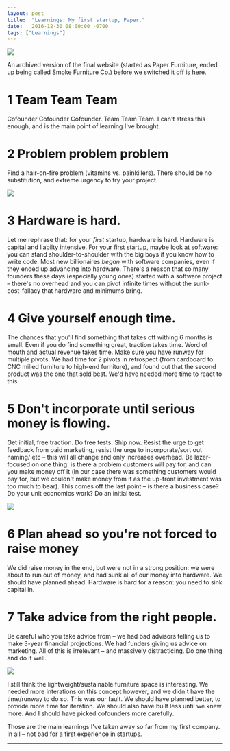 ```yaml
---
layout: post
title:  "Learnings: My first startup, Paper."
date:   2016-12-30 08:00:00 -0700
tags: ["Learnings"]
---
```



![](/paper/paper.png)

An archived version of the final website (started as Paper Furniture, ended up being called Smoke Furniture Co.) before we switched it off is <a href="http://nikodunk.github.io/smoke/">here</a>.

1 Team Team Team
===
Cofounder Cofounder Cofounder. Team Team Team. I can't stress this enough, and is the main point of learning I've brought. 

2 Problem problem problem
===
Find a hair-on-fire problem (vitamins vs. painkillers). There should be no substitution, and extreme urgency to try your project.

![](/paper/smoke.gif)

3 Hardware is hard.
===
Let me rephrase that: for your _first_ startup, hardware is hard. Hardware is capital and liabilty intensive. For your first startup, maybe look at software: you can stand shoulder-to-shoulder with the big boys if you know how to write code. Most new billionaires _began_ with software companies, even if they ended up advancing into hardware. There's a reason that so many founders these days (especially young ones) started with a software project – there's no overhead and you can pivot infinite times without the sunk-cost-fallacy that hardware and minimums bring.



4 Give yourself enough time.
===
The chances that you'll find something that takes off withing 6 months is small. Even if you do find something great, traction takes time. Word of mouth and actual revenue takes time. Make sure you have runway for multiple pivots. We had time for 2 pivots in retrospect (from cardboard to CNC milled furniture to high-end furniture), and found out that the second product was the one that sold best. We'd have needed more time to react to this.

5 Don't incorporate until serious money is flowing.
===
Get initial, free traction. Do free tests. Ship now. Resist the urge to get feedback from paid marketing, resist the urge to incorporate/sort out naming/ etc – this will all change and only increases overhead. Be lazer-focused on one thing: is there a problem customers will pay for, and can you make money off it (in our case there was something customers would pay for, but we couldn't make money from it as the up-front investment was too much to bear). This comes off the last point – is there a business case? Do your unit economics work? Do an initial test.


![](/paper/smoke.jpg)


6 Plan ahead so you're not forced to raise money
===
We did raise money in the end, but were not in a strong position: we were about to run out of money, and had sunk all of our money into hardware. We should have planned ahead. Hardware is hard for a reason: you need to sink capital in. 

7 Take advice from the right people.
===
Be careful who you take advice from – we had bad advisors telling us to make 3-year financial projections. We had funders giving us advice on marketing. All of this is irrelevant – and massively distracticing. Do one thing and do it well.


![](/paper/smokesite.png)

I still think the lightweight/sustainable furniture space is interesting. We needed more interations on this concept however, and we didn't have the time/runway to do so. This was our fault. We should have planned better, to provide more time for iteration. We should also have built less until we knew more. And I should have picked cofounders more carefully. 

Those are the main learnings I've taken away so far from my first company. In all – not bad for a first experience in startups.


--------